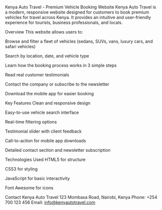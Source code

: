 Kenya Auto Travel - Premium Vehicle Booking Website
Kenya Auto Travel is a modern, responsive website designed for customers to book premium vehicles for travel across Kenya. It provides an intuitive and user-friendly experience for tourists, business professionals, and locals.

Overview
This website allows users to:

Browse and filter a fleet of vehicles (sedans, SUVs, vans, luxury cars, and safari vehicles)

Search by location, date, and vehicle type

Learn how the booking process works in 3 simple steps

Read real customer testimonials

Contact the company or subscribe to the newsletter

Download the mobile app for easier booking

Key Features
Clean and responsive design

Easy-to-use vehicle search interface

Real-time filtering options

Testimonial slider with client feedback

Call-to-action for mobile app downloads

Detailed contact section and newsletter subscription

Technologies Used
HTML5 for structure

CSS3 for styling

JavaScript for basic interactivity

Font Awesome for icons

Contact
Kenya Auto Travel
123 Mombasa Road, Nairobi, Kenya
Phone: +254 700 123 456
Email: info@kenyautotravel.com


